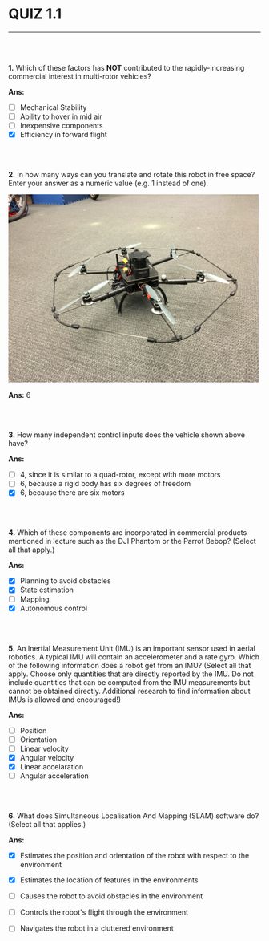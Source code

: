 # QUIZ 1.1

---
<br>
<br>

**1.** Which of these factors has **NOT** contributed to the rapidly-increasing commercial interest in multi-rotor vehicles?

**Ans:** 

- [ ] Mechanical Stability
- [ ] Ability to hover in mid air
- [ ] Inexpensive components
- [x] Efficiency in forward flight

<br>
<br>

**2.** In how many ways can you translate and rotate this robot in free space? Enter your answer as a numeric value (e.g. 1 instead of one). 

<img src = 'hexcopter_1.1.JPG' width="500" />    

**Ans:** 6

<br>
<br>

**3.** How many independent control inputs does the vehicle shown above have?

**Ans:**

- [ ] 4, since it is similar to a quad-rotor, except with more motors
- [ ] 6, because a rigid body has six degrees of freedom
- [x] 6, because there are six motors

<br>
<br>

**4.** Which of these components are incorporated in commercial products mentioned in lecture such as the DJI Phantom or the Parrot Bebop? (Select all that apply.)

**Ans:**

- [x] Planning to avoid obstacles
- [x] State estimation
- [ ] Mapping
- [x] Autonomous control

<br>
<br>

**5.** An Inertial Measurement Unit (IMU)  is an important sensor used in aerial robotics. A typical IMU will contain an accelerometer and a rate gyro. Which of the following information does a robot get from an IMU? (Select all that apply. Choose only quantities that are directly reported by the IMU. Do not include quantities that can be computed from the IMU measurements but cannot be obtained directly. Additional research to find information about IMUs is allowed and encouraged!) 

**Ans:**

- [ ] Position
- [ ] Orientation
- [ ] Linear velocity
- [x] Angular velocity
- [x] Linear accelaration
- [ ] Angular acceleration

<br>
<br>

**6.** What does  Simultaneous Localisation And Mapping (SLAM) software do? (Select all that applies.)

**Ans:**

- [x] Estimates the position and orientation of the robot with respect to the environment
- [x] Estimates the location of features in the environments
- [ ] Causes the robot to avoid obstacles in the environment
- [ ] Controls the robot's flight through the environment
- [ ] Navigates the robot in a cluttered environment

